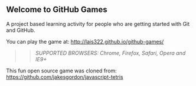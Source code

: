 ## Welcome to GitHub Games

A project based learning activity for people who are getting started with Git and GitHub.

You can play the game at: http://lais322.github.io/github-games/

>> _*SUPPORTED BROWSERS*: Chrome, Firefox, Safari, Opera and IE9+_

This fun open source game was cloned from: https://github.com/jakesgordon/javascript-tetris
